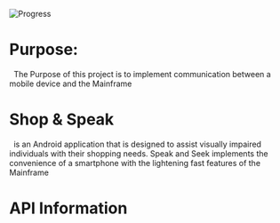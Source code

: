 ![Progress](http://img.shields.io/badge/In-Progress-yellow.png)


# **Purpose:** 
&nbsp;&nbsp;The Purpose of this project is to implement communication between a mobile device and the Mainframe

# **Shop & Speak** 
&nbsp;&nbsp;is an Android application that is designed to assist visually impaired individuals with their shopping needs. Speak and Seek implements the convenience of a smartphone with the lightening fast features of the Mainframe 

# **API Information**
